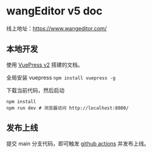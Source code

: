 # wangEditor v5 doc

线上地址：https://www.wangeditor.com/

## 本地开发

使用 [VuePress v2](https://v2.vuepress.vuejs.org/zh/) 搭建的文档。

全局安装 vuepress `npm install vuepress -g`

下载当前代码，然后启动

```shell
npm install
npm run dev # 浏览器访问 http://localhost:8080/
```

## 发布上线

提交 main 分支代码，即可触发 [github actions](https://github.com/wangeditor-team/wangEditor-v5-doc/actions) 并发布上线。
